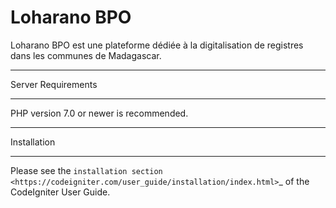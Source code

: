 # Loharano BPO

Loharano BPO est une plateforme dédiée à la digitalisation de registres dans les communes de Madagascar.

*******************
Server Requirements
*******************

PHP version 7.0 or newer is recommended.

************
Installation
************

Please see the `installation section <https://codeigniter.com/user_guide/installation/index.html>`_
of the CodeIgniter User Guide.
